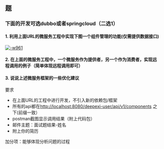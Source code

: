 ## 题

### 下面的开发可选dubbo或者springcloud（二选1）

#### 1. 利用上面URL的微服务工程中实现下图一个组件管理的功能(仅需提供数据接口)

[![-w961](https://github.com/deepexi/hire/raw/master/media/15504145925686/15505387390956.jpg)](https://github.com/deepexi/hire/blob/master/media/15504145925686/15505387390956.jpg)

#### 2. 在上面的微服务工程中，一个微服务作为提供者，另一个作为消费者，实现远程调用的例子（简单体现远程调用即可）

#### 3. 说说上述微服务框架的一些优化建议

要求

- 在上面URL的工程中进行开发，不引入新的依赖包/框架
- 所有的api都在<http://localhost:8080/deepexi-user/api/v1/components> 之下(前缀一致）
- postman截图显示调用结果（附上代码包）
- 邮件主题：面试题结果-姓名
- 附上你的简历

加分项：能够体现分析问题的过程